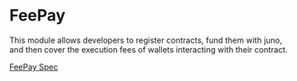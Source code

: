 # FeePay

This module allows developers to register contracts, fund them with juno, and then cover the execution fees of wallets interacting with their contract.

[FeePay Spec](./spec/README.md)
